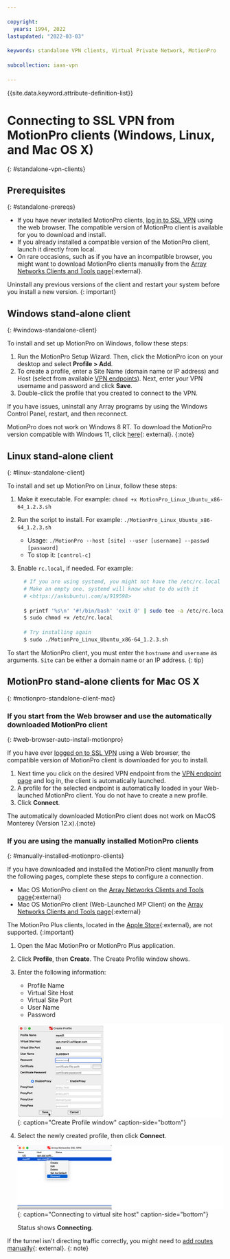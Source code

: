 ```yaml
---

copyright:
  years: 1994, 2022
lastupdated: "2022-03-03"

keywords: standalone VPN clients, Virtual Private Network, MotionPro

subcollection: iaas-vpn

---
```


{{site.data.keyword.attribute-definition-list}}

# Connecting to SSL VPN from MotionPro clients (Windows, Linux, and Mac OS X)
{: #standalone-vpn-clients}

## Prerequisites
{: #standalone-prereqs}

* If you have never installed MotionPro clients, [log in to SSL VPN](/docs/iaas-vpn?topic=iaas-vpn-getting-started#login-to-the-vpn) using the web browser. The compatible version of MotionPro client is available for you to download and install.
* If you already installed a compatible version of the MotionPro client, launch it directly from local.  
* On rare occasions, such as if you have an incompatible browser, you might want to download MotionPro clients manually from the [Array Networks Clients and Tools page](https://support.arraynetworks.net/prx/001/http/supportportal.arraynetworks.net/downloads/downloads.html){:external}. 

Uninstall any previous versions of the client and restart your system before you install a new version.
{: important}

## Windows stand-alone client
{: #windows-standalone-client}

To install and set up MotionPro on Windows, follow these steps:

1. Run the MotionPro Setup Wizard. Then, click the MotionPro icon on your desktop and select **Profile > Add**.
1. To create a profile, enter a Site Name (domain name or IP address) and Host (select from available [VPN endpoints](/docs/iaas-vpn?topic=iaas-vpn-available-vpn-endpoints)). Next, enter your VPN username and password and click **Save**.
1. Double-click the profile that you created to connect to the VPN.

If you have issues, uninstall any Array programs by using the Windows Control Panel, restart, and then reconnect.

   MotionPro does not work on Windows 8 RT. To download the MotionPro version compatible with Windows 11, click [here](https://support.arraynetworks.net/prx/000/http/supportportal.arraynetworks.net/downloads/motionpro/Windows/Win11/MotionProSetup_win11.zip){: external}.
   {:note}

## Linux stand-alone client
{: #linux-standalone-client}

To install and set up MotionPro on Linux, follow these steps:

1. Make it executable. For example: `chmod +x MotionPro_Linux_Ubuntu_x86-64_1.2.3.sh`
1. Run the script to install. For example: `./MotionPro_Linux_Ubuntu_x86-64_1.2.3.sh`

   * Usage:  `./MotionPro --host [site] --user [username] --passwd [password]`
   * To stop it:  `[control-c]`

1. Enable `rc.local`, if needed. For example:

   ```sh 
     # If you are using systemd, you might not have the /etc/rc.local file, and you will get an "Auto start script file was not found in system!" error.
     # Make an empty one. systemd will know what to do with it
     # <https://askubuntu\.com/a/919598>

     $ printf '%s\n' '#!/bin/bash' 'exit 0' | sudo tee -a /etc/rc.local
     $ sudo chmod +x /etc/rc.local

     # Try installing again
     $ sudo ./MotionPro_Linux_Ubuntu_x86-64_1.2.3.sh
   ```      

To start the MotionPro client, you must enter the `hostname` and `username` as arguments. `Site` can be either a domain name or an IP address.
{: tip}

## MotionPro stand-alone clients for Mac OS X
{: #motionpro-standalone-client-mac}

### If you start from the Web browser and use the automatically downloaded MotionPro client
{: #web-browser-auto-install-motionpro}

If you have ever [logged on to SSL VPN](/docs/iaas-vpn?topic=iaas-vpn-getting-started#login-to-the-vpn) using a Web browser, the compatible version of MotionPro client is downloaded for you to install.

1. Next time you click on the desired VPN endpoint from the [VPN endpoint page](https://www.ibm.com/cloud/vpn-access) and log in, the client is automatically launched. 
2. A profile for the selected endpoint is automatically loaded in your Web-launched MotionPro client. You do not have to create a new profile.
3. Click **Connect**.

The automatically downloaded MotionPro client does not work on MacOS Monterey (Version 12.x).{:note}


### If you are using the manually installed MotionPro clients
{: #manually-installed-motionpro-clients}

If you have downloaded and installed the MotionPro client manually from the following pages, complete these steps to configure a connection.

* Mac OS MotionPro client on the [Array Networks Clients and Tools page](https://support.arraynetworks.net/prx/001/http/supportportal.arraynetworks.net/downloads/downloads.html){:external}
* Mac OS MotionPro client (Web-Launched MP Client) on the [Array Networks Clients and Tools page](https://support.arraynetworks.net/prx/001/http/supportportal.arraynetworks.net/downloads/downloads.html){:external}

The MotionPro Plus clients, located in the [Apple Store](https://apps.apple.com/us/app/motionpro-plus/id1218085720?mt=12){:external}, are not supported. 
{:important}

1. Open the Mac MotionPro or MotionPro Plus application.
1. Click **Profile**, then **Create**. The Create Profile window shows.
1. Enter the following information:
   * Profile Name
   * Virtual Site Host
   * Virtual Site Port
   * User Name
   * Password

   ![Create Profile window](images/mac-standalone.png){: caption="Create Profile window" caption-side="bottom"}
   
1. Select the newly created profile, then click **Connect**. 

   ![Connecting to virtual site host](images/mac-standalone-connect.png){: caption="Connecting to virtual site host" caption-side="bottom"}

   Status shows **Connecting**. 
 
If the tunnel isn't directing traffic correctly, you might need to [add routes manually](https://discussions.apple.com/thread/2735376){: external}.
{: note}
